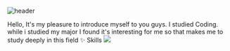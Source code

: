 ![header](https://capsule-render.vercel.app/api?type=wave&color=auto&height=300&section=header&text=Yummongi&fontSize=90)


Hello, It's my pleasure to introduce myself to you guys. I studied Coding. while i studied my major I found it's interesting for me so that makes me to study deeply in this field
✨ Skills
<img src="https://img.shields.io/badge/-Java-yellow?style=flat-square&logo=Java&logoColor=white"/>
 
